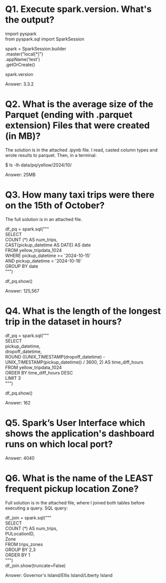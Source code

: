 # Q1. Execute spark.version. What's the output?

import pyspark \
from pyspark.sql import SparkSession

spark = SparkSession.builder \
    .master("local[*]") \
    .appName('test') \
    .getOrCreate()

spark.version

Answer: 3.3.2



# Q2. What is the average size of the Parquet (ending with .parquet extension) Files that were created (in MB)?

The solution is in the attached .ipynb file. I read, casted column types and wrote results to parquet. Then, in a terminal:

$ ls -lh data/pq/yellow/2024/10/

Answer: 25MB



# Q3. How many taxi trips were there on the 15th of October?

The full solution is in an attached file.

df_pq = spark.sql(""" \
SELECT \
    COUNT (*) AS num_trips, \
    CAST(pickup_datetime AS DATE) AS date \
FROM yellow_tripdata_1024 \
WHERE pickup_datetime >= '2024-10-15' \
    AND pickup_datetime < '2024-10-16' \
GROUP BY date \
""")

df_pq.show()

Answer: 125,567



# Q4. What is the length of the longest trip in the dataset in hours?

df_pq = spark.sql(""" \
SELECT \
   pickup_datetime, \
   dropoff_datetime, \
   ROUND ((UNIX_TIMESTAMP(dropoff_datetime) - UNIX_TIMESTAMP(pickup_datetime)) / 3600, 2) AS time_diff_hours \
FROM yellow_tripdata_1024 \
ORDER BY time_diff_hours DESC \
LIMIT 3 \
""")

df_pq.show()


Answer: 162



# Q5. Spark’s User Interface which shows the application's dashboard runs on which local port?

Answer: 4040



# Q6. What is the name of the LEAST frequent pickup location Zone?
Full solution is in the attached file, where I joined both tables before executing a query. SQL query:

df_join = spark.sql(""" \
SELECT \
    COUNT (*) AS num_trips, \
    PULocationID, \
    Zone \
FROM trips_zones \
GROUP BY 2,3 \
ORDER BY 1 \
""") \
df_join.show(truncate=False)


Answer: Governor's Island/Ellis Island/Liberty Island



